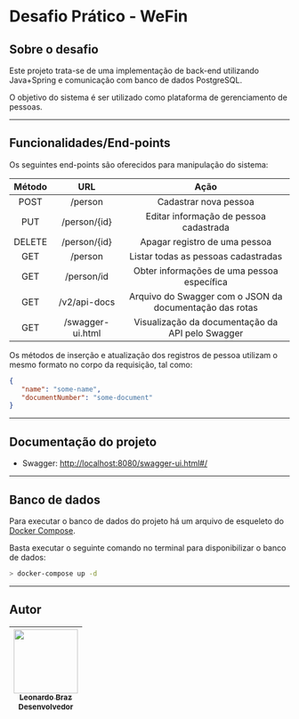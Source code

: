 # Desafio Prático - WeFin

## Sobre o desafio

Este projeto trata-se de uma implementação de back-end utilizando Java+Spring e comunicação
com banco de dados PostgreSQL.

O objetivo do sistema é ser utilizado como plataforma de gerenciamento de pessoas.

---

## Funcionalidades/End-points

Os seguintes end-points são oferecidos para manipulação do sistema:

| Método |        URL       |                           Ação                          |
|:------:|:----------------:|:-------------------------------------------------------:|
|  POST  | /person          | Cadastrar nova pessoa                                   |
|   PUT  | /person/{id}     | Editar informação de pessoa cadastrada                  |
| DELETE | /person/{id}     | Apagar registro de uma pessoa                           |
|   GET  | /person          | Listar todas as pessoas cadastradas                     |
|   GET  | /person/id       | Obter informações de uma pessoa específica              |
|   GET  | /v2/api-docs     | Arquivo do Swagger com o JSON da documentação das rotas |
|   GET  | /swagger-ui.html | Visualização da documentação da API pelo Swagger        |


Os métodos de inserção e atualização dos registros de pessoa utilizam o mesmo formato no corpo da requisição, tal como:

```json
{
   "name": "some-name",
   "documentNumber": "some-document"
}
```

---
## Documentação do projeto

* Swagger: [http://localhost:8080/swagger-ui.html#/](http://localhost:8080/swagger-ui.html#/)

---
## Banco de dados

Para executar o banco de dados do projeto há um arquivo de esqueleto do [Docker Compose](https://docs.docker.com/compose/). 

Basta executar o seguinte comando no terminal para disponibilizar o banco de dados:

```bash
> docker-compose up -d
```

--- 

## Autor

 | [<img src="https://github.com/lhleonardo.png" width=115><br><sub>Leonardo Braz</sub>](https://github.com/lhleonardo) <br><sub>Desenvolvedor</sub> |
| :---: |